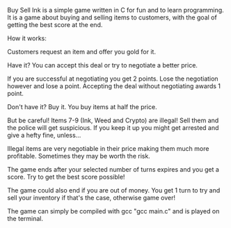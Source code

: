 Buy Sell Ink is a simple game written in C for fun and to learn programming. 
It is a game about buying and selling items to customers, with the goal of getting the best score at the end.

How it works:

Customers request an item and offer you gold for it.  

Have it? You can accept this deal or try to negotiate a better price.  

If you are successful at negotiating you get 2 points. Lose the negotiation however and lose a point. Accepting the deal without negotiating awards 1 point.  

Don't have it? Buy it. You buy items at half the price.  


But be careful! Items 7-9 (Ink, Weed and Crypto) are illegal! Sell them and the police will get suspicious. If you keep it up you might get arrested and give a hefty fine, unless...  

Illegal items are very negotiable in their price making them much more profitable. Sometimes they may be worth the risk.  


The game ends after your selected number of turns expires and you get a score. Try to get the best score possible!   

The game could also end if you are out of money. You get 1 turn to try and sell your inventory if that's the case, otherwise game over!  


The game can simply be compiled with gcc "gcc main.c" and is played on the terminal.  


